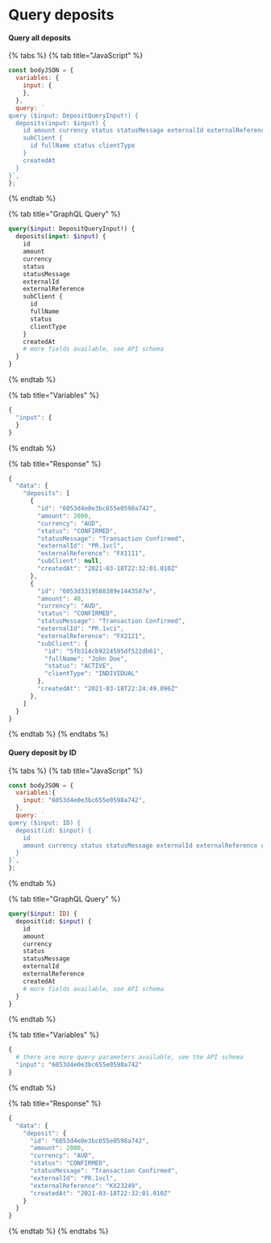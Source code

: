 # Query deposits

#### Query all deposits

{% tabs %}
{% tab title="JavaScript" %}
```javascript
const bodyJSON = {
  variables: {
    input: {
    },
  },
  query: `
query ($input: DepositQueryInput!) {
  deposits(input: $input) {
    id amount currency status statusMessage externalId externalReference
    subClient {
      id fullName status clientType
    }    
    createdAt
  }
}`,
};
```
{% endtab %}

{% tab title="GraphQL Query" %}
```graphql
query($input: DepositQueryInput!) {
  deposits(input: $input) {
    id
    amount
    currency
    status
    statusMessage
    externalId
    externalReference
    subClient {
      id
      fullName
      status
      clientType
    }
    createdAt
    # more fields available, see API schema
  }
}
```
{% endtab %}

{% tab title="Variables" %}
```javascript
{ 
  "input": {
  }
}
```
{% endtab %}

{% tab title="Response" %}
```javascript
{
  "data": {
    "deposits": [
      {
        "id": "6053d4e0e3bc655e0598a742",
        "amount": 2000,
        "currency": "AUD",
        "status": "CONFIRMED",
        "statusMessage": "Transaction Confirmed",
        "externalId": "PR.1vcl",
        "externalReference": "FX1111",
        "subClient": null,
        "createdAt": "2021-03-18T22:32:01.010Z"
      },
      {
        "id": "6053d3319588389e1443587e",
        "amount": 40,
        "currency": "AUD",
        "status": "CONFIRMED",
        "statusMessage": "Transaction Confirmed",
        "externalId": "PR.1vci",
        "externalReference": "FX2121",
        "subClient": {
          "id": "5fb314cb9224595df522db61",
          "fullName": "John Doe",
          "status": "ACTIVE",
          "clientType": "INDIVIDUAL"
        },
        "createdAt": "2021-03-18T22:24:49.096Z"
      },
    ]
  }
}
```
{% endtab %}
{% endtabs %}

#### Query deposit by ID

{% tabs %}
{% tab title="JavaScript" %}
```javascript
const bodyJSON = {
  variables:{
    input: "6053d4e0e3bc655e0598a742",
  },
  query: `
query ($input: ID) {  
  deposit(id: $input) {
    id 
    amount currency status statusMessage externalId externalReference createdAt
  }
}`,
};
```
{% endtab %}

{% tab title="GraphQL Query" %}
```graphql
query($input: ID) {
  deposit(id: $input) {
    id
    amount
    currency
    status
    statusMessage
    externalId
    externalReference
    createdAt
    # more fields available, see API schema
  }
}
```
{% endtab %}

{% tab title="Variables" %}
```graphql
{
  # there are more query parameters available, see the API schema
  "input": "6053d4e0e3bc655e0598a742"
}
```
{% endtab %}

{% tab title="Response" %}
```javascript
{
  "data": {
    "deposit": {
      "id": "6053d4e0e3bc655e0598a742",
      "amount": 2000,
      "currency": "AUD",
      "status": "CONFIRMED",
      "statusMessage": "Transaction Confirmed",
      "externalId": "PR.1vcl",
      "externalReference": "KX23249",
      "createdAt": "2021-03-18T22:32:01.010Z"
    }
  }
}
```
{% endtab %}
{% endtabs %}

